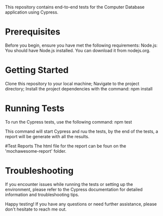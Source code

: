 This repository contains end-to-end tests for the Computer Database application using Cypress.

# Prerequisites
Before you begin, ensure you have met the following requirements:
Node.js: You should have Node.js installed. You can download it from nodejs.org.

# Getting Started
Clone this repository to your local machine;
Navigate to the project directory;
Install the project dependencies with the command:
npm install

# Running Tests
To run the Cypress tests, use the following command:
npm test

This command will start Cypress and ruu the tests, by the end of the tests, a report will be generate with all the results.

#Test Reports
The html file for the report can be foun on the 'mochawesome-report' folder.

# Troubleshooting
If you encounter issues while running the tests or setting up the environment, please refer to the Cypress documentation for detailed information and troubleshooting tips.

Happy testing! If you have any questions or need further assistance, please don't hesitate to reach me out.
